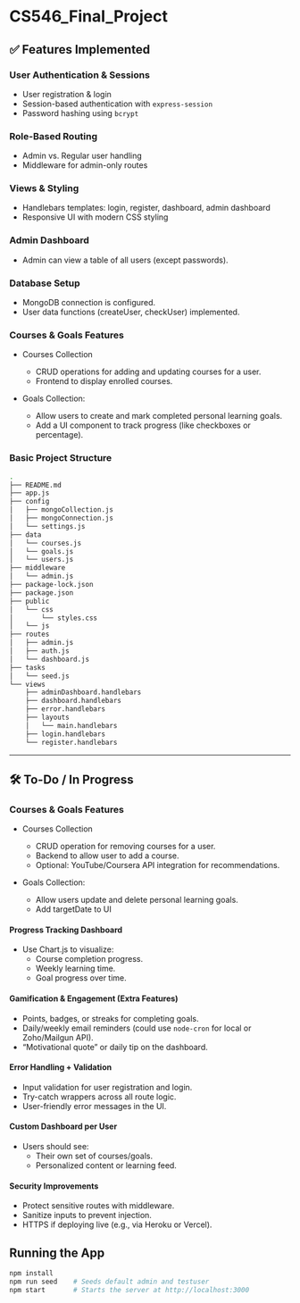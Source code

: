 # CS546_Final_Project

## ✅ Features Implemented

### User Authentication & Sessions

- User registration & login
- Session-based authentication with `express-session`
- Password hashing using `bcrypt`

### Role-Based Routing

- Admin vs. Regular user handling
- Middleware for admin-only routes

### Views & Styling

- Handlebars templates: login, register, dashboard, admin dashboard
- Responsive UI with modern CSS styling

### Admin Dashboard

- Admin can view a table of all users (except passwords).

### Database Setup

- MongoDB connection is configured.
- User data functions (createUser, checkUser) implemented.

### Courses & Goals Features

- Courses Collection
  - CRUD operations for adding and updating courses for a user.
  - Frontend to display enrolled courses.

- Goals Collection:
  - Allow users to create and mark completed personal learning goals.
  - Add a UI component to track progress (like checkboxes or percentage).
  
### Basic Project Structure

```bash
.
├── README.md
├── app.js
├── config
│   ├── mongoCollection.js
│   ├── mongoConnection.js
│   └── settings.js
├── data
│   └── courses.js
│   └── goals.js
│   └── users.js
├── middleware
│   └── admin.js
├── package-lock.json
├── package.json
├── public
│   └── css
│       └── styles.css
│   └── js
├── routes
│   ├── admin.js
│   ├── auth.js
│   └── dashboard.js
├── tasks
│   └── seed.js
└── views
    ├── adminDashboard.handlebars
    ├── dashboard.handlebars
    ├── error.handlebars
    ├── layouts
    │   └── main.handlebars
    ├── login.handlebars
    └── register.handlebars
```

---

## 🛠️ To-Do / In Progress

### Courses & Goals Features

- Courses Collection

  - CRUD operation for removing courses for a user.
  - Backend to allow user to add a course.
  - Optional: YouTube/Coursera API integration for recommendations.

- Goals Collection:
  - Allow users update and delete personal learning goals.
  - Add targetDate to UI

#### Progress Tracking Dashboard

- Use Chart.js to visualize:
  - Course completion progress.
  - Weekly learning time.
  - Goal progress over time.
  
#### Gamification & Engagement (Extra Features)

- Points, badges, or streaks for completing goals.
- Daily/weekly email reminders (could use `node-cron` for local or Zoho/Mailgun API).
- “Motivational quote” or daily tip on the dashboard.

#### Error Handling + Validation

- Input validation for user registration and login.
- Try-catch wrappers across all route logic.
- User-friendly error messages in the UI.

#### Custom Dashboard per User

- Users should see:
  - Their own set of courses/goals.
  - Personalized content or learning feed.
  
#### Security Improvements

- Protect sensitive routes with middleware.
- Sanitize inputs to prevent injection.
- HTTPS if deploying live (e.g., via Heroku or Vercel).

## Running the App

```bash
npm install
npm run seed    # Seeds default admin and testuser
npm start       # Starts the server at http://localhost:3000
```
